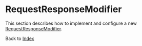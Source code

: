 # RequestResponseModifier

This section describes how to implement and configure a new [RequestResponseModifier](../src/main/java/org/n52/iceland/convert/RequestResponseModifier.java).

Back to [Index](Index.md)